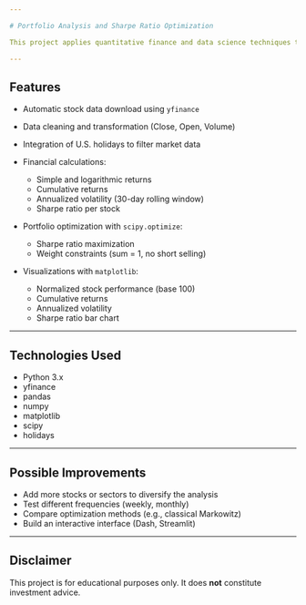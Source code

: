 ```yaml
---

# Portfolio Analysis and Sharpe Ratio Optimization

This project applies quantitative finance and data science techniques to analyze the performance of several technology stocks (AAPL, MSFT, GOOGL, AMZN, TSLA) and optimize a portfolio based on the Sharpe ratio.

---
```


## Features

* Automatic stock data download using `yfinance`
* Data cleaning and transformation (Close, Open, Volume)
* Integration of U.S. holidays to filter market data
* Financial calculations:

  * Simple and logarithmic returns
  * Cumulative returns
  * Annualized volatility (30-day rolling window)
  * Sharpe ratio per stock
* Portfolio optimization with `scipy.optimize`:

  * Sharpe ratio maximization
  * Weight constraints (sum = 1, no short selling)
* Visualizations with `matplotlib`:

  * Normalized stock performance (base 100)
  * Cumulative returns
  * Annualized volatility
  * Sharpe ratio bar chart

---

## Technologies Used

* Python 3.x
* yfinance
* pandas
* numpy
* matplotlib
* scipy
* holidays

---

## Possible Improvements

* Add more stocks or sectors to diversify the analysis
* Test different frequencies (weekly, monthly)
* Compare optimization methods (e.g., classical Markowitz)
* Build an interactive interface (Dash, Streamlit)

---

## Disclaimer

This project is for educational purposes only.
It does **not** constitute investment advice.
